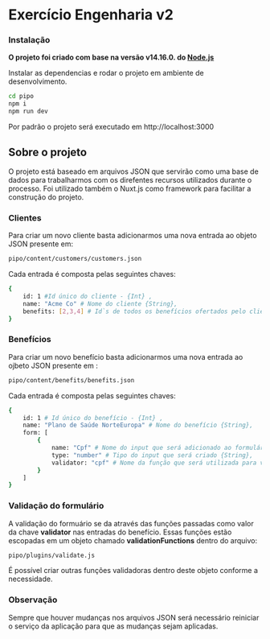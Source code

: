 # Exercício Engenharia v2

### Instalação

**O projeto foi criado com base na versão v14.16.0. do [Node.js](https://nodejs.org/)**

Instalar as dependencias e rodar o projeto em ambiente de desenvolvimento.

```sh
cd pipo
npm i
npm run dev
```

Por padrão o projeto será executado em http://localhost:3000

## Sobre o projeto

O projeto está baseado em arquivos JSON que servirão como uma base de dados para trabalharmos com os direfentes recursos utilizados durante o processo. Foi utilizado também o Nuxt.js como framework para facilitar a construção do projeto.

### Clientes

Para criar um novo cliente basta adicionarmos uma nova entrada ao objeto JSON presente em:

```sh
pipo/content/customers/customers.json
```

Cada entrada é composta pelas seguintes chaves:

```sh
{
    id: 1 #Id único do cliente - {Int} ,
    name: "Acme Co" # Nome do cliente {String},
    benefits: [2,3,4] # Id`s de todos os benefícios ofertados pelo cliente {Array}
}
```

### Benefícios

Para criar um novo benefício basta adicionarmos uma nova entrada ao ojbeto JSON presente em :

```sh
pipo/content/benefits/benefits.json
```

Cada entrada é composta pelas seguintes chaves:

```sh
{
    id: 1 # Id único do benefício - {Int} ,
    name: "Plano de Saúde NorteEuropa" # Nome do benefício {String},
    form: [
        {
            name: "Cpf" # Nome do input que será adicionado ao formulário do benefício {String},
            type: "number" # Tipo do input que será criado {String},
            validator: "cpf" # Nome da função que será utilizada para validação deste mesmo campo {String}
        }
    ]
}
```

### Validação do formulário

A validação do formuário se da através das funções passadas como valor da chave **validator** nas entradas do benefício. Essas funções estão escopadas em um objeto chamado **validationFunctions** dentro do arquivo:

```sh
pipo/plugins/validate.js
```

É possível criar outras funções validadoras dentro deste objeto conforme a necessidade.

### Observação

Sempre que houver mudanças nos arquivos JSON será necessário reiniciar o serviço da aplicação para que as mudanças sejam aplicadas.

&nbsp;
&nbsp;
&nbsp;
